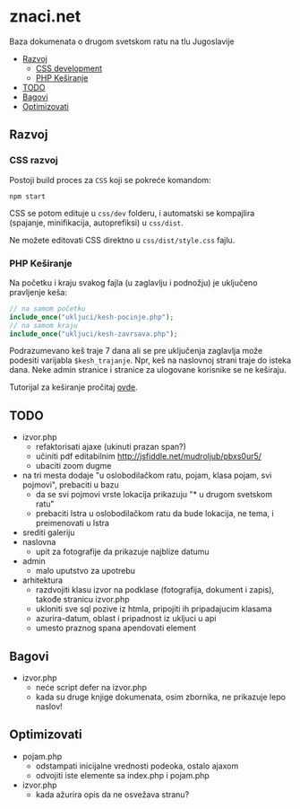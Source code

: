 # znaci.net

Baza dokumenata o drugom svetskom ratu na tlu Jugoslavije

- [Razvoj](#razvoj)
  - [CSS development](#css-development)
  - [PHP Keširanje](#php-ke%C5%A1iranje)
- [TODO](#todo)
- [Bagovi](#bagovi)
- [Optimizovati](#optimizovati)

## Razvoj

### CSS razvoj

Postoji build proces za `CSS` koji se pokreće komandom:
```
npm start
```

CSS se potom edituje u `css/dev` folderu, i automatski se kompajlira (spajanje, minifikacija, autoprefiksi) u `css/dist`.

Ne možete editovati CSS direktno u `css/dist/style.css` fajlu.

### PHP Keširanje

Na početku i kraju svakog fajla (u zaglavlju i podnožju) je uključeno pravljenje keša:

```php
// na samom početku
include_once("ukljuci/kesh-pocinje.php");
// na samom kraju
include_once("ukljuci/kesh-zavrsava.php");
```

Podrazumevano keš traje 7 dana ali se pre uključenja zaglavlja može podesiti varijabla `$kesh_trajanje`. Npr, keš na naslovnoj strani traje do isteka dana. Neke admin stranice i stranice za ulogovane korisnike se ne keširaju.

Tutorijal za keširanje pročitaj [ovde](https://www.sanwebe.com/2013/09/php-cache-dynamic-pages-speed-up-load-times).

## TODO
* izvor.php
  * refaktorisati ajaxe (ukinuti prazan span?)
  * učiniti pdf editabilnim http://jsfiddle.net/mudroljub/pbxs0ur5/
  * ubaciti zoom dugme
* na tri mesta dodaje "u oslobodilačkom ratu, pojam, klasa pojam, svi pojmovi", prebaciti u bazu
  * da se svi pojmovi vrste lokacija prikazuju "* u drugom svetskom ratu"
  * prebaciti Istra u oslobodilačkom ratu da bude lokacija, ne tema, i preimenovati u Istra
* srediti galeriju
* naslovna
  * upit za fotografije da prikazuje najblize datumu
* admin
  * malo uputstvo za upotrebu
* arhitektura
  * razdvojiti klasu izvor na podklase (fotografija, dokument i zapis), takođe stranicu izvor.php
  * ukloniti sve sql pozive iz htmla, pripojiti ih pripadajucim klasama
  * azurira-datum, oblast i pripadnost iz ukljuci u api
  * umesto praznog spana apendovati element

## Bagovi
* izvor.php
  * neće script defer na izvor.php
  * kada su druge knjige dokumenata, osim zbornika, ne prikazuje lepo naslov!

## Optimizovati

* pojam.php
  * odstampati inicijalne vrednosti podeoka, ostalo ajaxom
  * odvojiti iste elemente sa index.php i pojam.php
* izvor.php
  * kada ažurira opis da ne osvežava stranu?
